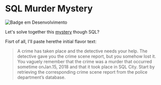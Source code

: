 # SQL Murder Mystery
![Badge em Desenvolvimento](http://img.shields.io/static/v1?label=STATUS&message=EM%20DESENVOLVIMENTO&color=GREEN&style=for-the-badge)

Let's solve together this [mystery](https://mystery.knightlab.com/) though SQL?

Fisrt of all, I'll paste herethe initial flavor text:

> A crime has taken place and the detective needs your help. The detective gave you the crime scene report, but you somehow lost it. You vaguely remember that the crime was a ​murder​ that occurred sometime on ​Jan.15, 2018​ and that it took place in ​SQL City​. Start by retrieving the corresponding crime scene report from the police department’s database.
